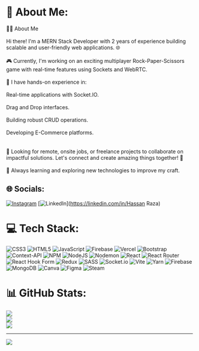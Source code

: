 # 💫 About Me:
👨‍💻 About Me<br><br>Hi there! I'm a MERN Stack Developer with 2 years of experience building scalable and user-friendly web applications. 🌐<br><br>🎮 Currently, I'm working on an exciting multiplayer Rock-Paper-Scissors game with real-time features using Sockets and WebRTC.<br><br>💼 I have hands-on experience in:<br><br>Real-time applications with Socket.IO.<br><br>Drag and Drop interfaces.<br><br>Building robust CRUD operations.<br><br>Developing E-Commerce platforms.<br><br><br>📍 Looking for remote, onsite jobs, or freelance projects to collaborate on impactful solutions. Let's connect and create amazing things together! 🚀<br><br>🌱 Always learning and exploring new technologies to improve my craft.


## 🌐 Socials:
[![Instagram](https://img.shields.io/badge/Instagram-%23E4405F.svg?logo=Instagram&logoColor=white)](https://instagram.com/mianhassan6964 ) [![LinkedIn](https://img.shields.io/badge/LinkedIn-%230077B5.svg?logo=linkedin&logoColor=white)](https://linkedin.com/in/Hassan Raza) 

# 💻 Tech Stack:
![CSS3](https://img.shields.io/badge/css3-%231572B6.svg?style=for-the-badge&logo=css3&logoColor=white) ![HTML5](https://img.shields.io/badge/html5-%23E34F26.svg?style=for-the-badge&logo=html5&logoColor=white) ![JavaScript](https://img.shields.io/badge/javascript-%23323330.svg?style=for-the-badge&logo=javascript&logoColor=%23F7DF1E) ![Firebase](https://img.shields.io/badge/firebase-%23039BE5.svg?style=for-the-badge&logo=firebase) ![Vercel](https://img.shields.io/badge/vercel-%23000000.svg?style=for-the-badge&logo=vercel&logoColor=white) ![Bootstrap](https://img.shields.io/badge/bootstrap-%238511FA.svg?style=for-the-badge&logo=bootstrap&logoColor=white) ![Context-API](https://img.shields.io/badge/Context--Api-000000?style=for-the-badge&logo=react) ![NPM](https://img.shields.io/badge/NPM-%23CB3837.svg?style=for-the-badge&logo=npm&logoColor=white) ![NodeJS](https://img.shields.io/badge/node.js-6DA55F?style=for-the-badge&logo=node.js&logoColor=white) ![Nodemon](https://img.shields.io/badge/NODEMON-%23323330.svg?style=for-the-badge&logo=nodemon&logoColor=%BBDEAD) ![React](https://img.shields.io/badge/react-%2320232a.svg?style=for-the-badge&logo=react&logoColor=%2361DAFB) ![React Router](https://img.shields.io/badge/React_Router-CA4245?style=for-the-badge&logo=react-router&logoColor=white) ![React Hook Form](https://img.shields.io/badge/React%20Hook%20Form-%23EC5990.svg?style=for-the-badge&logo=reacthookform&logoColor=white) ![Redux](https://img.shields.io/badge/redux-%23593d88.svg?style=for-the-badge&logo=redux&logoColor=white) ![SASS](https://img.shields.io/badge/SASS-hotpink.svg?style=for-the-badge&logo=SASS&logoColor=white) ![Socket.io](https://img.shields.io/badge/Socket.io-black?style=for-the-badge&logo=socket.io&badgeColor=010101) ![Vite](https://img.shields.io/badge/vite-%23646CFF.svg?style=for-the-badge&logo=vite&logoColor=white) ![Yarn](https://img.shields.io/badge/yarn-%232C8EBB.svg?style=for-the-badge&logo=yarn&logoColor=white) ![Firebase](https://img.shields.io/badge/firebase-a08021?style=for-the-badge&logo=firebase&logoColor=ffcd34) ![MongoDB](https://img.shields.io/badge/MongoDB-%234ea94b.svg?style=for-the-badge&logo=mongodb&logoColor=white) ![Canva](https://img.shields.io/badge/Canva-%2300C4CC.svg?style=for-the-badge&logo=Canva&logoColor=white) ![Figma](https://img.shields.io/badge/figma-%23F24E1E.svg?style=for-the-badge&logo=figma&logoColor=white) ![Steam](https://img.shields.io/badge/steam-%23000000.svg?style=for-the-badge&logo=steam&logoColor=white)
# 📊 GitHub Stats:
![](https://github-readme-stats.vercel.app/api?username=Hassan3322751&theme=dark&hide_border=false&include_all_commits=false&count_private=false)<br/>
![](https://github-readme-streak-stats.herokuapp.com/?user=Hassan3322751&theme=dark&hide_border=false)<br/>
![](https://github-readme-stats.vercel.app/api/top-langs/?username=Hassan3322751&theme=dark&hide_border=false&include_all_commits=false&count_private=false&layout=compact)

---
[![](https://visitcount.itsvg.in/api?id=Hassan3322751&icon=4&color=0)](https://visitcount.itsvg.in)

<!-- Proudly created with GPRM ( https://gprm.itsvg.in ) -->
